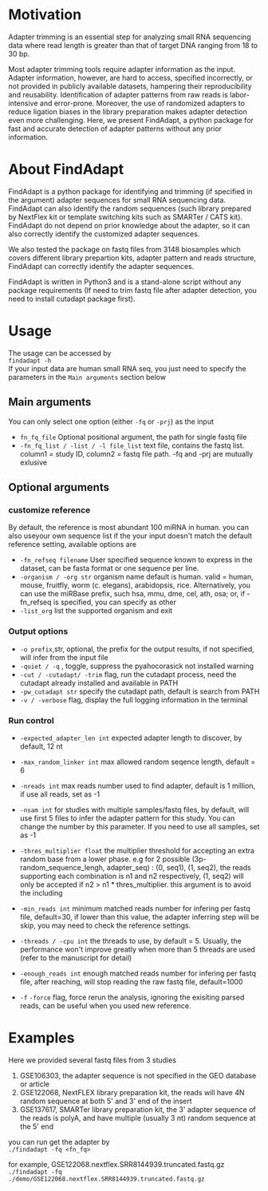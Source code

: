 # Motivation   
Adapter trimming is an essential step for analyzing small RNA sequencing data where read length is greater than that of target DNA ranging from 18 to 30 bp.   
   
Most adapter trimming tools require adapter information as the input. Adapter information, however, are hard to access, specified incorrectly, or not provided in publicly available datasets, hampering their reproducibility and reusability. Identification of adapter patterns from raw reads is labor-intensive and error-prone. Moreover, the use of randomized adapters to reduce ligation biases in the library preparation makes adapter detection even more challenging. Here, we present FindAdapt, a python package for fast and accurate detection of adapter patterns without any prior information.   
   
# About FindAdapt   
FindAdapt is a python package for identifying and trimming (if specified in the argument) adapter sequences for small RNA sequencing data.   
FindAdapt can also identify the random sequences (such library prepared by NextFlex kit or template switching kits such as SMARTer / CATS kit).   
FindAdapt do not depend on prior knowledge about the adapter, so it can also correctly identify the customized adapter sequences.   
   
We also tested the package on fastq files from 3148 biosamples which covers different library prepartion kits, adapter pattern and reads structure, FindAdapt can correctly identify the adapter sequences.   
   
FindAdapt is written in Python3 and is a stand-alone script without any package requirements (If need to trim fastq file after adapter detection, you need to install cutadapt package first).   
   
# Usage   
   
The usage can be accessed by   
`findadapt -h`   
If your input data are human small RNA seq, you just need to specify the parameters in the `Main arguments` section below   

## Main arguments    
You can only select one option (either `-fq` or `-prj`) as the input

- `fn_fq_file`   Optional positional argument,  the path for single fastq file   
- `-fn_fq_list / -list / -l file_list`   text file, contains the fastq list. column1 = study ID, column2 = fastq file path.  -fq and -prj are mutually exlusive   

## Optional arguments

###  customize reference   
By default, the reference is most abundant 100 miRNA in human. you can also useyour own sequence list if the your input doesn't match the default reference setting, available options are   

- `-fn_refseq filename`  User specified sequence known to express in the dataset, can be fasta format or one sequence per line.   
- `-organism / -org str` organism name  default is human. valid = human, mouse, fruitfly, worm (c. elegans), arabidopsis, rice. Alternatively, you can use the miRBase prefix, such hsa, mmu, dme, cel, ath, osa; or, if -fn_refseq is specified, you can specify as other
- `-list_org`  list the supported organism and exit


### Output options   
- `-o prefix`,str, optional, the prefix for the output results, if not specified, will infer from the input file
- `-quiet / -q` , toggle, suppress the pyahocorasick not installed warning
- `-cut / -cutadapt/ -trim`  flag,  run the cutadapt process, need the cutadapt already installed and available in PATH   
- `-pw_cutadapt str`  specify the cutadapt path, default is search from PATH   
- `-v / -verbose` flag, display the full logging information in the terminal   
   
   
### Run control

- `-expected_adapter_len int`  expected adapter length to discover, by default, 12 nt   
- `-max_random_linker int`   max allowed random seqence length, default = 6
- `-nreads int`  max reads number used to find adapter, default is 1 million, if use all reads, set as -1
- `-nsam int`  for studies with multiple samples/fastq files, by default, will use first 5 files to infer the adapter pattern for this study. You can change the number by this parameter. If you need to use all samples, set as -1   
- `-thres_multiplier float`    the multiplier threshold for accepting an extra random base from a lower phase. e.g for 2 possible (3p-random_sequence_lengh, adapter_seq) : (0, seq1), (1, seq2), the reads supporting each combination is n1 and n2 respectively,  (1, seq2) will only be accepted if n2 > n1 * thres_multiplier. this argument is to avoid the including 

- `-min_reads int`  minimum matched reads number for infering per fastq file, default=30, if lower than this value, the adapter inferring step will be skip, you may need to check the reference settings.   
- `-threads / -cpu int` the threads to use, by default = 5. Usually, the performance won't improve greatly when more than 5 threads are used (refer to the manuscript for detail)   
- `-enough_reads int` enough matched reads number for infering per fastq file, after reaching, will stop reading the raw fastq file, default=1000   
- `-f`  `-force`  flag, force rerun the analysis, ignoring the exisiting parsed reads,  can be useful when you used new reference.   


# Examples   
   
Here we provided several fastq files from 3 studies   
1. GSE106303, the adapter sequence is not specified in the GEO database or article   
2. GSE122068, NextFLEX library preparation kit, the reads will have 4N random sequence at both 5' and 3' end of the insert   
3. GSE137617, SMARTer library preparation kit, the 3' adapter sequence of the reads is polyA, and have multiple (usually 3 nt) random sequence at the 5' end   
   
you can run get the adapter by   
`./findadapt -fq <fn_fq>`   
   
 for example, GSE122068.nextflex.SRR8144939.truncated.fastq.gz   
 `./findadapt -fq ./demo/GSE122068.nextflex.SRR8144939.truncated.fastq.gz`   
